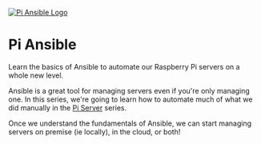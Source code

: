 [![Pi Ansible Logo](https://static.codingforentrepreneurs.com/media/projects/pi-ansible/images/share/The_Pi_Ansible_-_Share.jpg)](https://www.codingforentrepreneurs.com/projects/pi-ansible)

# Pi Ansible
Learn the basics of Ansible to automate our Raspberry Pi servers on a whole new level.

Ansible is a great tool for managing servers even if you're only managing one. In this series, we're going to learn how to automate much of what we did manually in the [Pi Server](https://www.codingforentrepreneurs.com/projects/pi-server) series.

Once we understand the fundamentals of Ansible, we can start managing servers on premise (ie locally), in the cloud, or both!